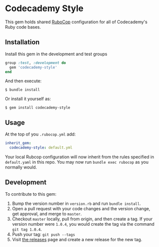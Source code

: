 # Codecademy Style

This gem holds shared [RuboCop](https://github.com/rubocop-hq/rubocop) configuration for all of Codecademy's Ruby code bases.

## Installation

Install this gem in the development and test groups

```ruby
group :test, :development do
  gem 'codecademy-style'
end
```

And then execute:

    $ bundle install

Or install it yourself as:

    $ gem install codecademy-style

## Usage

At the top of you `.rubocop.yml` add:

```yaml
inherit_gem:
  codecademy-style: default.yml
```

Your local Rubcop configuration will now inherit from the rules specified in `default.yaml` in this repo. You may now run `bundle exec rubocop` as you normally would.

## Development

To contribute to this gem:

1. Bump the version number in `version.rb` and run `bundle install`.
2. Open a pull request with your code changes and the version change, get approval, and merge to `master`.
2. Checkout `master` locally, pull from origin, and then create a tag. If your version number were `1.0.4`, you would create the tag via the  command `git tag 1.0.4`.
4. Push your tag: `git push --tags`
5. Visit [the releases](https://github.com/codecademy-engineering/codecademy-style/releases) page and create a new release for the new tag.

